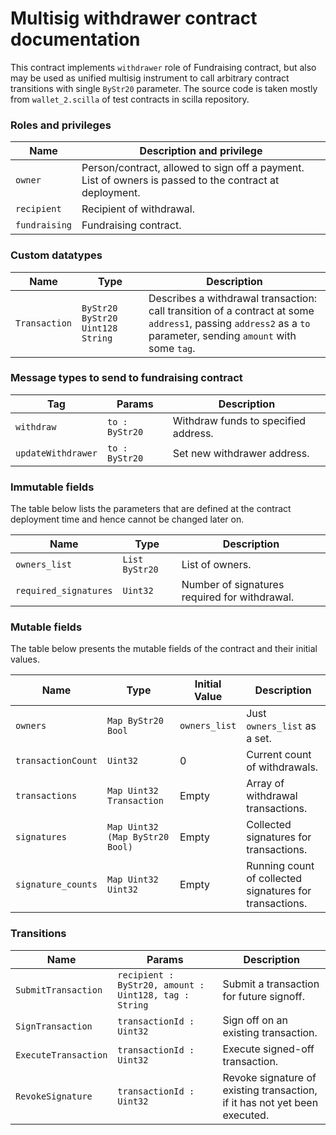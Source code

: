 # Multisig withdrawer contract documentation

This contract implements `withdrawer` role of Fundraising contract, but also may be used as unified multisig instrument to call arbitrary contract transitions with single `ByStr20` parameter.
The source code is taken mostly from `wallet_2.scilla` of test contracts in scilla repository.

### Roles and privileges

| Name | Description and privilege |
|--|--|
| `owner` | Person/contract, allowed to sign off a payment. List of owners is passed to the contract at deployment. |
| `recipient` | Recipient of withdrawal. |
| `fundraising` | Fundraising contract. |

### Custom datatypes

| Name | Type | Description |
|--|--|--|
| `Transaction` | `ByStr20 ByStr20 Uint128 String` | Describes a withdrawal transaction: call transition of a contract at some `address1`, passing `address2` as a `to` parameter, sending `amount` with some `tag`. |

### Message types to send to fundraising contract

| Tag | Params | Description |
|--|--|--|
| `withdraw` | `to : ByStr20` | Withdraw funds to specified address. |
| `updateWithdrawer` | `to : ByStr20` | Set new withdrawer address. |

### Immutable fields

The table below lists the parameters that are defined at the contract deployment time and hence cannot be changed later on.

| Name | Type | Description |
|--|--|--|
| `owners_list`         | `List ByStr20` | List of owners. |
| `required_signatures` | `Uint32`       | Number of signatures required for withdrawal. |

### Mutable fields

The table below presents the mutable fields of the contract and their initial values.

| Name | Type | Initial Value |Description |
|--|--|--|--|
| `owners`           | `Map ByStr20 Bool`  | `owners_list` | Just `owners_list` as a set. |
| `transactionCount` | `Uint32`            | 0 | Current count of withdrawals. |
| `transactions`     | `Map Uint32 Transaction` | Empty | Array of withdrawal transactions. |
| `signatures`       | `Map Uint32 (Map ByStr20 Bool)` | Empty | Collected signatures for transactions. |
| `signature_counts` | `Map Uint32 Uint32` | Empty | Running count of collected signatures for transactions. |

### Transitions

| Name | Params | Description |
|--|--|--|
| `SubmitTransaction` | `recipient : ByStr20, amount : Uint128, tag : String` | Submit a transaction for future signoff. |
| `SignTransaction`   | `transactionId : Uint32` | Sign off on an existing transaction. |
| `ExecuteTransaction` | `transactionId : Uint32` | Execute signed-off transaction. |
| `RevokeSignature` | `transactionId : Uint32` | Revoke signature of existing transaction, if it has not yet been executed. |


